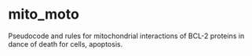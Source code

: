 # mito_moto
Pseudocode and rules for mitochondrial interactions of BCL-2 proteins in dance of death for cells, apoptosis.
